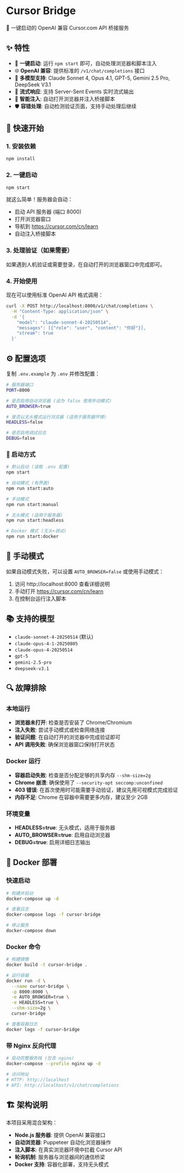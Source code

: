 # Cursor Bridge

🚀 一键启动的 OpenAI 兼容 Cursor.com API 桥接服务

## ✨ 特性

- 🔌 **一键启动**: 运行 `npm start` 即可，自动处理浏览器和脚本注入
- 🌐 **OpenAI 兼容**: 提供标准的 `/v1/chat/completions` 接口
- 🤖 **多模型支持**: Claude Sonnet 4, Opus 4.1, GPT-5, Gemini 2.5 Pro, DeepSeek V3.1
- 📡 **流式响应**: 支持 Server-Sent Events 实时流式输出
- 🎯 **智能注入**: 自动打开浏览器并注入桥接脚本
- 🛡️ **容错处理**: 自动检测验证页面，支持手动处理后继续

## 🚀 快速开始

### 1. 安装依赖
```bash
npm install
```

### 2. 一键启动
```bash
npm start
```

就这么简单！服务器会自动：
- 启动 API 服务器 (端口 8000)
- 打开浏览器窗口
- 导航到 https://cursor.com/cn/learn
- 自动注入桥接脚本

### 3. 处理验证（如果需要）
如果遇到人机验证或需要登录，在自动打开的浏览器窗口中完成即可。

### 4. 开始使用
现在可以使用标准 OpenAI API 格式调用：

```bash
curl -X POST http://localhost:8000/v1/chat/completions \
  -H "Content-Type: application/json" \
  -d '{
    "model": "claude-sonnet-4-20250514",
    "messages": [{"role": "user", "content": "你好"}],
    "stream": true
  }'
```

## ⚙️ 配置选项

复制 `.env.example` 为 `.env` 并修改配置：

```bash
# 服务器端口
PORT=8000

# 是否启用自动浏览器 (设为 false 使用手动模式)
AUTO_BROWSER=true

# 是否以无头模式运行浏览器 (适用于服务器环境)
HEADLESS=false

# 是否启用调试日志
DEBUG=false
```

### 🚀 启动方式

```bash
# 默认启动 (读取 .env 配置)
npm start

# 自动模式 (有界面)
npm run start:auto

# 手动模式
npm run start:manual

# 无头模式 (适用于服务器)
npm run start:headless

# Docker 模式 (无头+调试)
npm run start:docker
```

## 🔧 手动模式

如果自动模式失败，可以设置 `AUTO_BROWSER=false` 或使用手动模式：

1. 访问 http://localhost:8000 查看详细说明
2. 手动打开 https://cursor.com/cn/learn
3. 在控制台运行注入脚本

## 📚 支持的模型

- `claude-sonnet-4-20250514` (默认)
- `claude-opus-4-1-20250805`
- `claude-opus-4-20250514`
- `gpt-5`
- `gemini-2.5-pro`
- `deepseek-v3.1`

## 🔍 故障排除

### 本地运行
- **浏览器未打开**: 检查是否安装了 Chrome/Chromium
- **注入失败**: 尝试手动模式或检查网络连接
- **验证问题**: 在自动打开的浏览器中完成验证即可
- **API 调用失败**: 确保浏览器窗口保持打开状态

### Docker 运行
- **容器启动失败**: 检查是否分配足够的共享内存 `--shm-size=2g`
- **Chrome 崩溃**: 确保使用了 `--security-opt seccomp:unconfined`
- **403 错误**: 在首次使用时可能需要手动验证，建议先用可视模式完成验证
- **内存不足**: Chrome 在容器中需要更多内存，建议至少 2GB

### 环境变量
- **HEADLESS=true**: 无头模式，适用于服务器
- **AUTO_BROWSER=true**: 启用自动浏览器
- **DEBUG=true**: 启用详细日志输出

## 🐳 Docker 部署

### 快速启动

```bash
# 构建并启动
docker-compose up -d

# 查看日志
docker-compose logs -f cursor-bridge

# 停止服务
docker-compose down
```

### Docker 命令

```bash
# 构建镜像
docker build -t cursor-bridge .

# 运行容器
docker run -d \
  --name cursor-bridge \
  -p 8000:8000 \
  -e AUTO_BROWSER=true \
  -e HEADLESS=true \
  --shm-size=2g \
  cursor-bridge

# 查看容器日志
docker logs -f cursor-bridge
```

### 带 Nginx 反向代理

```bash
# 启动完整服务栈 (包含 nginx)
docker-compose --profile nginx up -d

# 访问地址
# HTTP: http://localhost
# API: http://localhost/v1/chat/completions
```

## 🏗️ 架构说明

本项目采用混合架构：
- **Node.js 服务器**: 提供 OpenAI 兼容接口
- **自动浏览器**: Puppeteer 自动化浏览器操作
- **注入脚本**: 在真实浏览器环境中拦截 Cursor API
- **轮询机制**: 服务器与浏览器间的通信桥梁
- **Docker 支持**: 容器化部署，支持无头模式